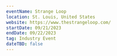 ```yaml
---
eventName: Strange Loop
location: St. Louis, United States
website: https://www.thestrangeloop.com/
startDate: 09/21/2023
endDate: 09/22/2023
tag: Industry Event
dateTBD: false
---
```

